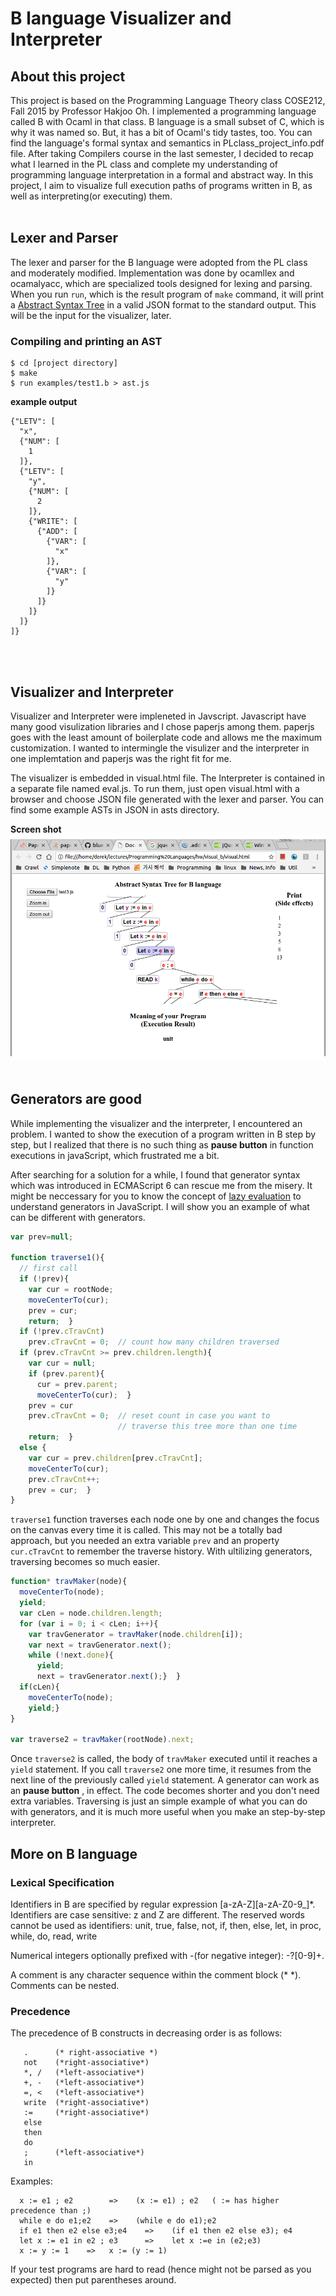# B language Visualizer and Interpreter

About this project
-------------------
This project is based on the Programming Language Theory class COSE212, Fall 2015 by Professor Hakjoo Oh. I implemented a programming language called B with Ocaml in that class. B language is a small subset of C, which is why it was named so. But, it has a bit of Ocaml's tidy tastes, too. You can find the language's formal syntax and semantics in PLclass_project_info.pdf file.
After taking Compilers course in the last semester, I decided to recap what I learned in the PL class and complete my understanding of programming language interpretation in a formal and abstract way. In this project, I aim to visualize full execution paths of programs written in B, as well as interpreting(or executing) them.
<br/>
<br/>

Lexer and Parser
-----------------
The lexer and parser for the B language were adopted from the PL class and moderately modified. Implementation was done by ocamllex and ocamalyacc, which are specialized tools designed for lexing and parsing. When you run `run`, which is the result program of `make` command, it will print a <a href="https://en.wikipedia.org/wiki/Abstract_syntax_tree">Abstract Syntax Tree</a> in a valid JSON format to the standard output. This will be the input for the visualizer, later.

### Compiling and printing an AST
```
$ cd [project directory]
$ make
$ run examples/test1.b > ast.js
```

**example output**
```
{"LETV": [
  "x",
  {"NUM": [
    1
  ]},
  {"LETV": [
    "y",
    {"NUM": [
      2
    ]},
    {"WRITE": [
      {"ADD": [
        {"VAR": [
          "x"
        ]},
        {"VAR": [
          "y"
        ]}
      ]}
    ]}
  ]}
]}
```
<br/>
<br/>

Visualizer and Interpreter
------------
Visualizer and Interpreter were impleneted in Javscript. Javascript have many good visulization libraries and I chose paperjs among them. paperjs goes with the least amount of boilerplate code and allows me the maximum customization. I wanted to intermingle the visulizer and the interpreter in one implemtation and paperjs was the right fit for me.

The visualizer is embedded in visual.html file. The Interpreter is contained in a separate file named eval.js. To run them, just open visual.html with a browser and choose JSON file generated with the lexer and parser. You can find some example ASTs in JSON in asts directory.
</br>

**Screen shot**
<img src="screenshot.png">
<br/>
<br/>

Generators are good
--------------------
While implementing the visualizer and the interpreter, I encountered an problem. I wanted to show the execution of a program written in B step by step, but I realized that there is no such thing as **pause button** in function executions in javaScript, which frustrated me a bit.

After searching for a solution for a while, I found that generator syntax which was introduced in ECMAScript 6 can rescue me from the misery. It might be neccessary for you to know the concept of <a href="https://en.wikipedia.org/wiki/Lazy_evaluation">lazy evaluation</a> to understand generators in JavaScript. I will show you an example of what can be different with generators.

```javascript
var prev=null;

function traverse1(){
  // first call
  if (!prev){
    var cur = rootNode;
    moveCenterTo(cur);
    prev = cur;
    return;  }
  if (!prev.cTravCnt)
    prev.cTravCnt = 0;  // count how many children traversed
  if (prev.cTravCnt >= prev.children.length){
    var cur = null;
    if (prev.parent){
      cur = prev.parent;
      moveCenterTo(cur);  }
    prev = cur
    prev.cTravCnt = 0;  // reset count in case you want to
                        // traverse this tree more than one time
    return;  }
  else {
    var cur = prev.children[prev.cTravCnt];
    moveCenterTo(cur);
    prev.cTravCnt++;
    prev = cur;  }
}
```

`traverse1` function traverses each node one by one and changes the focus on the canvas every time it is called. This may not be a totally bad approach, but you needed an extra variable `prev` and an property `cur.cTravCnt` to remember the traverse history. With ultilizing generators, traversing becomes so much easier.

```javascript
function* travMaker(node){
  moveCenterTo(node);
  yield;
  var cLen = node.children.length;
  for (var i = 0; i < cLen; i++){
    var travGenerator = travMaker(node.children[i]);
    var next = travGenerator.next();
    while (!next.done){
      yield;
      next = travGenerator.next();}  }
  if(cLen){
    moveCenterTo(node);
    yield;}
}

var traverse2 = travMaker(rootNode).next;

```
Once `traverse2` is called, the body of `travMaker` executed until it reaches a `yield` statement. If you call `traverse2` one more time, it resumes from the next line of the previously called `yield` statement. A generator can work as an **pause button** , in effect. The code becomes shorter and you don't need extra variables. Traversing is just an simple example of what you can do with generators, and it is much more useful when you make an step-by-step interpreter.


More on B language
------------------

### Lexical Specification
Identifiers in B are specified by regular expression [a-zA-Z][a-zA-Z0-9_]*.
Identifiers are case sensitive: z and Z are different.
The reserved words cannot be used as identifiers: unit, true, false, 
  not, if, then, else, let, in proc, while, do, read, write

Numerical integers optionally prefixed with -(for negative integer): -?[0-9]+.

A comment is any character sequence within the comment block (* *). 
Comments can be nested.

### Precedence
The precedence of B constructs in decreasing order is as follows:

```
   .      (* right-associative *)
   not    (*right-associative*)
   *, /   (*left-associative*)  
   +, -   (*left-associative*) 
   =, <   (*left-associative*)
   write  (*right-associative*)
   :=     (*right-associative*)
   else   
   then
   do
   ;      (*left-associative*)
   in     
```

Examples:
```
  x := e1 ; e2        =>    (x := e1) ; e2   ( := has higher precedence than ;)
  while e do e1;e2    =>    (while e do e1);e2 
  if e1 then e2 else e3;e4    =>    (if e1 then e2 else e3); e4
  let x := e1 in e2 ; e3      =>    let x :=e in (e2;e3) 
  x := y := 1    =>   x := (y := 1) 
```
If your test programs are hard to read (hence might not be parsed as you expected) then 
put parentheses around.
